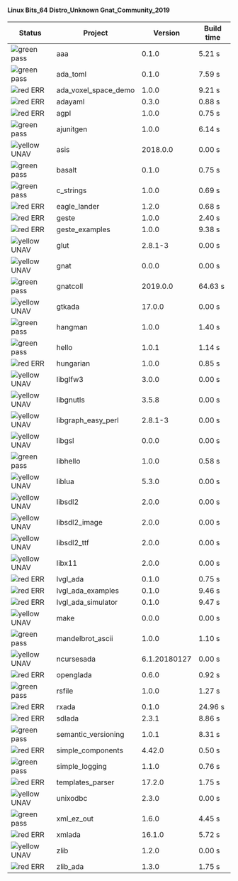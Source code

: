 #### Linux Bits_64 Distro_Unknown Gnat_Community_2019

| Status | Project | Version | Build time |
| --- | --- | --- | --- |
|![green](https://placehold.it/8/00aa00/000000?text=+) pass | aaa | 0.1.0 |  5.21 s |
|![green](https://placehold.it/8/00aa00/000000?text=+) pass | ada_toml | 0.1.0 |  7.59 s |
|![red](https://placehold.it/8/ff0000/000000?text=+) ERR  | ada_voxel_space_demo | 1.0.0 |  9.21 s |
|![red](https://placehold.it/8/ff0000/000000?text=+) ERR  | adayaml | 0.3.0 |  0.88 s |
|![red](https://placehold.it/8/ff0000/000000?text=+) ERR  | agpl | 1.0.0 |  0.75 s |
|![green](https://placehold.it/8/00aa00/000000?text=+) pass | ajunitgen | 1.0.0 |  6.14 s |
|![yellow](https://placehold.it/8/ffbb00/000000?text=+) UNAV | asis | 2018.0.0 |  0.00 s |
|![green](https://placehold.it/8/00aa00/000000?text=+) pass | basalt | 0.1.0 |  0.75 s |
|![green](https://placehold.it/8/00aa00/000000?text=+) pass | c_strings | 1.0.0 |  0.69 s |
|![red](https://placehold.it/8/ff0000/000000?text=+) ERR  | eagle_lander | 1.2.0 |  0.68 s |
|![red](https://placehold.it/8/ff0000/000000?text=+) ERR  | geste | 1.0.0 |  2.40 s |
|![red](https://placehold.it/8/ff0000/000000?text=+) ERR  | geste_examples | 1.0.0 |  9.38 s |
|![yellow](https://placehold.it/8/ffbb00/000000?text=+) UNAV | glut | 2.8.1-3 |  0.00 s |
|![yellow](https://placehold.it/8/ffbb00/000000?text=+) UNAV | gnat | 0.0.0 |  0.00 s |
|![green](https://placehold.it/8/00aa00/000000?text=+) pass | gnatcoll | 2019.0.0 |  64.63 s |
|![yellow](https://placehold.it/8/ffbb00/000000?text=+) UNAV | gtkada | 17.0.0 |  0.00 s |
|![green](https://placehold.it/8/00aa00/000000?text=+) pass | hangman | 1.0.0 |  1.40 s |
|![green](https://placehold.it/8/00aa00/000000?text=+) pass | hello | 1.0.1 |  1.14 s |
|![red](https://placehold.it/8/ff0000/000000?text=+) ERR  | hungarian | 1.0.0 |  0.85 s |
|![yellow](https://placehold.it/8/ffbb00/000000?text=+) UNAV | libglfw3 | 3.0.0 |  0.00 s |
|![yellow](https://placehold.it/8/ffbb00/000000?text=+) UNAV | libgnutls | 3.5.8 |  0.00 s |
|![yellow](https://placehold.it/8/ffbb00/000000?text=+) UNAV | libgraph_easy_perl | 2.8.1-3 |  0.00 s |
|![yellow](https://placehold.it/8/ffbb00/000000?text=+) UNAV | libgsl | 0.0.0 |  0.00 s |
|![green](https://placehold.it/8/00aa00/000000?text=+) pass | libhello | 1.0.0 |  0.58 s |
|![yellow](https://placehold.it/8/ffbb00/000000?text=+) UNAV | liblua | 5.3.0 |  0.00 s |
|![yellow](https://placehold.it/8/ffbb00/000000?text=+) UNAV | libsdl2 | 2.0.0 |  0.00 s |
|![yellow](https://placehold.it/8/ffbb00/000000?text=+) UNAV | libsdl2_image | 2.0.0 |  0.00 s |
|![yellow](https://placehold.it/8/ffbb00/000000?text=+) UNAV | libsdl2_ttf | 2.0.0 |  0.00 s |
|![yellow](https://placehold.it/8/ffbb00/000000?text=+) UNAV | libx11 | 2.0.0 |  0.00 s |
|![red](https://placehold.it/8/ff0000/000000?text=+) ERR  | lvgl_ada | 0.1.0 |  0.75 s |
|![red](https://placehold.it/8/ff0000/000000?text=+) ERR  | lvgl_ada_examples | 0.1.0 |  9.46 s |
|![red](https://placehold.it/8/ff0000/000000?text=+) ERR  | lvgl_ada_simulator | 0.1.0 |  9.47 s |
|![yellow](https://placehold.it/8/ffbb00/000000?text=+) UNAV | make | 0.0.0 |  0.00 s |
|![green](https://placehold.it/8/00aa00/000000?text=+) pass | mandelbrot_ascii | 1.0.0 |  1.10 s |
|![yellow](https://placehold.it/8/ffbb00/000000?text=+) UNAV | ncursesada | 6.1.20180127 |  0.00 s |
|![red](https://placehold.it/8/ff0000/000000?text=+) ERR  | openglada | 0.6.0 |  0.92 s |
|![green](https://placehold.it/8/00aa00/000000?text=+) pass | rsfile | 1.0.0 |  1.27 s |
|![red](https://placehold.it/8/ff0000/000000?text=+) ERR  | rxada | 0.1.0 |  24.96 s |
|![red](https://placehold.it/8/ff0000/000000?text=+) ERR  | sdlada | 2.3.1 |  8.86 s |
|![green](https://placehold.it/8/00aa00/000000?text=+) pass | semantic_versioning | 1.0.1 |  8.31 s |
|![red](https://placehold.it/8/ff0000/000000?text=+) ERR  | simple_components | 4.42.0 |  0.50 s |
|![green](https://placehold.it/8/00aa00/000000?text=+) pass | simple_logging | 1.1.0 |  0.76 s |
|![red](https://placehold.it/8/ff0000/000000?text=+) ERR  | templates_parser | 17.2.0 |  1.75 s |
|![yellow](https://placehold.it/8/ffbb00/000000?text=+) UNAV | unixodbc | 2.3.0 |  0.00 s |
|![green](https://placehold.it/8/00aa00/000000?text=+) pass | xml_ez_out | 1.6.0 |  4.45 s |
|![red](https://placehold.it/8/ff0000/000000?text=+) ERR  | xmlada | 16.1.0 |  5.72 s |
|![yellow](https://placehold.it/8/ffbb00/000000?text=+) UNAV | zlib | 1.2.0 |  0.00 s |
|![red](https://placehold.it/8/ff0000/000000?text=+) ERR  | zlib_ada | 1.3.0 |  1.75 s |
